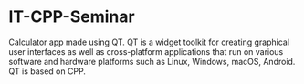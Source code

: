 # IT-CPP-Seminar
Calculator app made using QT. QT is a widget toolkit for creating graphical user interfaces 
as well as cross-platform applications that run on various software and hardware platforms such as Linux, Windows, macOS, Android. 
QT is based on CPP.
